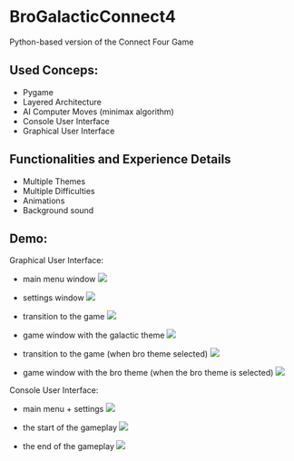 # BroGalacticConnect4
Python-based version of the Connect Four Game

## Used Conceps:
  - Pygame
  - Layered Architecture
  - AI Computer Moves (minimax algorithm)
  - Console User Interface
  - Graphical User Interface
  
 ## Functionalities and Experience Details
  
  - Multiple Themes
  - Multiple Difficulties
  - Animations
  - Background sound
  
 ## Demo:
  Graphical User Interface:
  
  - main menu window
![](presentation%20images/menu.png)
  
  - settings window
![](presentation%20images/settings.png)

  - transition to the game
![](presentation%20images/transition%20galactic%20mode.png)
  
  - game window with the galactic theme
![](presentation%20images/galactic%20theme.png)

  - transition to the game (when bro theme selected)
![](presentation%20images/transition%20bro%20mode.png)

  - game window with the bro theme (when the bro theme is selected)
![](presentation%20images/bro%20mode%20theme.png)

  Console User Interface:
  
  - main menu + settings
![](presentation%20images/console%20settings.png)

  - the start of the gameplay
![](presentation%20images/console%20game1.png)

  - the end of the gameplay
![](presentation%20images/console%20game2.png)
  
 
